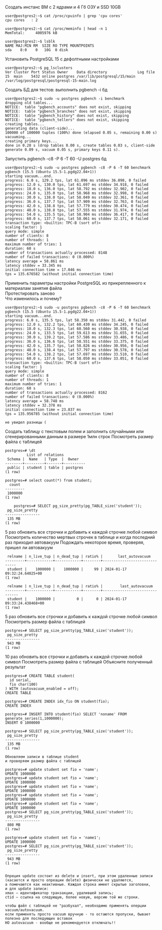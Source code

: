 Создать инстанс ВМ с 2 ядрами и 4 Гб ОЗУ и SSD 10GB  
``` text
user@postgres2:~$ cat /proc/cpuinfo | grep 'cpu cores'
cpu cores	: 2

user@postgres2:~$ cat /proc/meminfo | head -n 1
MemTotal:     4005976 kB

user@postgres2:~$ lsblk
NAME MAJ:MIN RM  SIZE RO TYPE MOUNTPOINTS
sda    8:0    0   10G  0 disk
```
Установить PostgreSQL 15 с дефолтными настройками
``` text
user@postgres2:~$ pg_lsclusters
Ver Cluster Port Status Owner    Data directory              Log file
15  main    5432 online postgres /var/lib/postgresql/15/main /var/log/postgresql/postgresql-15-main.log
```  
Создать БД для тестов: выполнить pgbench -i бд
``` text
user@postgres2:~$ sudo -u postgres pgbench -i benchmark
dropping old tables...
NOTICE:  table "pgbench_accounts" does not exist, skipping
NOTICE:  table "pgbench_branches" does not exist, skipping
NOTICE:  table "pgbench_history" does not exist, skipping
NOTICE:  table "pgbench_tellers" does not exist, skipping
creating tables...
generating data (client-side)...
100000 of 100000 tuples (100%) done (elapsed 0.05 s, remaining 0.00 s)
vacuuming...
creating primary keys...
done in 0.28 s (drop tables 0.00 s, create tables 0.03 s, client-side generate 0.09 s, vacuum 0.05 s, primary keys 0.11 s).
```  
Запустить pgbench -c8 -P 6 -T 60 -U postgres бд
``` text
user@postgres2:~$ sudo -u postgres pgbench -c8 -P 6 -T 60 benchmark
pgbench (15.5 (Ubuntu 15.5-1.pgdg22.04+1))
starting vacuum...end.
progress: 6.0 s, 129.2 tps, lat 61.096 ms stddev 36.098, 0 failed
progress: 12.0 s, 130.0 tps, lat 61.697 ms stddev 34.918, 0 failed
progress: 18.0 s, 136.0 tps, lat 58.792 ms stddev 32.902, 0 failed
progress: 24.0 s, 135.0 tps, lat 58.968 ms stddev 32.998, 0 failed
progress: 30.0 s, 138.0 tps, lat 58.049 ms stddev 32.361, 0 failed
progress: 36.0 s, 137.7 tps, lat 57.909 ms stddev 32.763, 0 failed
progress: 42.0 s, 138.8 tps, lat 57.779 ms stddev 30.474, 0 failed
progress: 48.0 s, 138.8 tps, lat 57.555 ms stddev 31.974, 0 failed
progress: 54.0 s, 135.5 tps, lat 58.904 ms stddev 36.417, 0 failed
progress: 60.0 s, 137.7 tps, lat 58.061 ms stddev 32.171, 0 failed
transaction type: <builtin: TPC-B (sort of)>
scaling factor: 1
query mode: simple
number of clients: 8
number of threads: 1
maximum number of tries: 1
duration: 60 s
number of transactions actually processed: 8148
number of failed transactions: 0 (0.000%)
latency average = 58.861 ms
latency stddev = 33.345 ms
initial connection time = 17.046 ms
tps = 135.676582 (without initial connection time)
```  

Применить параметры настройки PostgreSQL из прикрепленного к материалам занятия файла  
Протестировать заново  
Что изменилось и почему?  
``` text
user@postgres2:~$ sudo -u postgres pgbench -c8 -P 6 -T 60 benchmark
pgbench (15.5 (Ubuntu 15.5-1.pgdg22.04+1))
starting vacuum...end.
progress: 6.0 s, 135.5 tps, lat 58.350 ms stddev 31.442, 0 failed
progress: 12.0 s, 132.2 tps, lat 60.430 ms stddev 34.245, 0 failed
progress: 18.0 s, 132.3 tps, lat 60.560 ms stddev 30.938, 0 failed
progress: 24.0 s, 133.5 tps, lat 59.613 ms stddev 31.655, 0 failed
progress: 30.0 s, 139.2 tps, lat 57.586 ms stddev 33.486, 0 failed
progress: 36.0 s, 136.6 tps, lat 58.551 ms stddev 33.375, 0 failed
progress: 42.0 s, 135.7 tps, lat 58.826 ms stddev 30.956, 0 failed
progress: 48.0 s, 138.4 tps, lat 57.797 ms stddev 30.578, 0 failed
progress: 54.0 s, 138.2 tps, lat 57.697 ms stddev 33.510, 0 failed
progress: 60.0 s, 137.6 tps, lat 58.050 ms stddev 33.051, 0 failed
transaction type: <builtin: TPC-B (sort of)>
scaling factor: 1
query mode: simple
number of clients: 8
number of threads: 1
maximum number of tries: 1
duration: 60 s
number of transactions actually processed: 8162
number of failed transactions: 0 (0.000%)
latency average = 58.748 ms
latency stddev = 32.378 ms
initial connection time = 23.837 ms
tps = 135.956785 (without initial connection time)

не увидел разницы (
```  

Создать таблицу с текстовым полем и заполнить случайными или сгенерированными данным в размере 1млн строк
Посмотреть размер файла с таблицей
``` text
postgres=# \dt
          List of relations
 Schema |  Name   | Type  |  Owner   
--------+---------+-------+----------
 public | student | table | postgres
(1 row)

postgres=# select count(*) from student;
  count  
---------
 1000000
(1 row)

    postgres=# SELECT pg_size_pretty(pg_TABLE_size('student'));
 pg_size_pretty 
----------------
 135 MB
(1 row)
```  
5 раз обновить все строчки и добавить к каждой строчке любой символ
Посмотреть количество мертвых строчек в таблице и когда последний раз приходил автовакуум
Подождать некоторое время, проверяя, пришел ли автовакуум
``` text
 relname | n_live_tup | n_dead_tup | ratio% |       last_autovacuum        
---------+------------+------------+--------+------------------------------
 student |    1000000 |    1000000 |     99 | 2024-01-17 09:32:24.64025+00
(1 row)

 relname | n_live_tup | n_dead_tup | ratio% |        last_autovacuum        
---------+------------+------------+--------+-------------------------------
 student |    1000000 |          0 |      0 | 2024-01-17 09:33:24.438468+00
(1 row)
```  

5 раз обновить все строчки и добавить к каждой строчке любой символ
Посмотреть размер файла с таблицей
``` text
postgres=# SELECT pg_size_pretty(pg_TABLE_size('student'));
 pg_size_pretty 
----------------
 943 MB
(1 row)
```  
10 раз обновить все строчки и добавить к каждой строчке любой символ
Посмотреть размер файла с таблицей
Объясните полученный результат
``` text
postgres=# CREATE TABLE student(
  id serial,
  fio char(100)
) WITH (autovacuum_enabled = off);
CREATE TABLE

postgres=# CREATE INDEX idx_fio ON student(fio);
CREATE INDEX

postgres=# INSERT INTO student(fio) SELECT 'noname' FROM generate_series(1,1000000);
INSERT 0 1000000

postgres=# SELECT pg_size_pretty(pg_TABLE_size('student'));
 pg_size_pretty 
----------------
 135 MB
(1 row)

Обновляем записи в таблице student
и проверяем размер файла с таблицей

postgres=# update student set fio = 'name';
UPDATE 1000000
postgres=# update student set fio = 'name';
UPDATE 1000000
postgres=# update student set fio = 'name';
UPDATE 1000000
postgres=# update student set fio = 'name';
UPDATE 1000000
postgres=# update student set fio = 'name';
UPDATE 1000000
postgres=# SELECT pg_size_pretty(pg_TABLE_size('student'));
 pg_size_pretty 
----------------
 808 MB
(1 row)

postgres=# update student set fio = 'name1';
UPDATE 1000000
postgres=# SELECT pg_size_pretty(pg_TABLE_size('student'));
 pg_size_pretty 
----------------
 943 MB
(1 row)


Опреция update состоит из delete и insert, при этом удаленные записи (касается и просто опреации delete) физически не удаляются, 
а помечаются как неактивные. Каждая строка имеет скрытые заголовки, 
и для update записи: 
xmax – идентификатор транзакции, удалившей запись;
ctid – ссылка на следующую, более новую, версию той же строки.

чтобы файл с таблицей не "разбухал", необходимо применять оперции vacuum/autovacuum.
если применять просто vacuum вручную - то остаются пропуски, бывает полезно для последующих вставок
НО autovacuum - вообще не рекомендуется отключать!!   
```  

